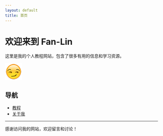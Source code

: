 ```yaml
---
layout: default
title: 首页
---
```


# 欢迎来到 Fan-Lin

这里是我的个人教程网站，包含了很多有用的信息和学习资源。

![欢迎图片](assets/images/logo.png)

## 导航

- [教程](#)
- [关于我](https://github.com/Fan-Lin)

---

感谢访问我的网站，欢迎留言和讨论！
